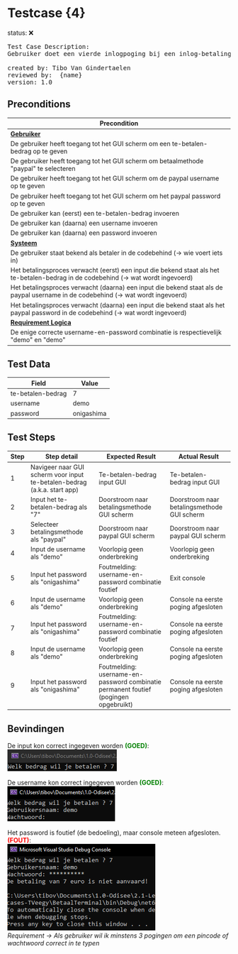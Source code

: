 # Testcase {4}

status: ❌
<pre>
Test Case Description:
Gebruiker doet een vierde inlogpoging bij een inlog-betalingsmethode (Paypal)

created by: Tibo Van Gindertaelen
reviewed by:  {name}
version: 1.0
</pre>

## Preconditions
| Precondition |
| ------------ |
| <u><b>Gebruiker</b><u/> |
| De gebruiker heeft toegang tot het GUI scherm om een te-betalen-bedrag op te geven |
| De gebruiker heeft toegang tot het GUI scherm om betaalmethode "paypal" te selecteren |
| De gebruiker heeft toegang tot het GUI scherm om de paypal username op te geven |
| De gebruiker heeft toegang tot het GUI scherm om het paypal password op te geven |
| De gebruiker kan (eerst) een te-betalen-bedrag invoeren |
| De gebruiker kan (daarna) een username invoeren |
| De gebruiker kan (daarna) een password invoeren |
| <u><b>Systeem</b><u/> |
| De gebruiker staat bekend als betaler in de codebehind (-> wie voert iets in)  |
| Het betalingsproces verwacht (eerst) een input die bekend staat als het te-betalen-bedrag in de codebehind (-> wat wordt ingevoerd)  |
| Het betalingsproces verwacht (daarna) een input die bekend staat als de paypal username in de codebehind (-> wat wordt ingevoerd)  |
| Het betalingsproces verwacht (daarna) een input die bekend staat als het paypal password in de codebehind (-> wat wordt ingevoerd)  |
| <u><b>Requirement Logica</b><u/> |
| De enige correcte username-en-password combinatie is respectievelijk "demo" en "demo" |


## Test Data
| Field      | Value   |
| ---------- | ------- |
| te-betalen-bedrag | 7 |
| username | demo |
| password | onigashima |



## Test Steps
| Step | Step detail | Expected Result | Actual Result |
| ---- | ----------- | --------------- | ------------- |
| 1    | Navigeer naar GUI scherm voor input te-betalen-bedrag (a.k.a. start app) | Te-betalen-bedrag input GUI | Te-betalen-bedrag input GUI |
| 2    | Input het te-betalen-bedrag als "7"  | Doorstroom naar betalingsmethode GUI scherm | Doorstroom naar betalingsmethode GUI scherm |
| 3    | Selecteer betalingsmethode als "paypal"  | Doorstroom naar paypal GUI scherm | Doorstroom naar paypal GUI scherm |
| 4    | Input de username als "demo"  | Voorlopig geen onderbreking | Voorlopig geen onderbreking |
| 5    | Input het password als "onigashima"  | Foutmelding: username-en-password combinatie foutief | Exit console |
| 6    | Input de username als "demo"  | Voorlopig geen onderbreking | Console na eerste poging afgesloten |
| 7    | Input het password als "onigashima"  | Foutmelding: username-en-password combinatie foutief | Console na eerste poging afgesloten |
| 8    | Input de username als "demo"  | Voorlopig geen onderbreking | Console na eerste poging afgesloten |
| 9    | Input het password als "onigashima"  | Foutmelding: username-en-password combinatie permanent foutief (pogingen opgebruikt) | Console na eerste poging afgesloten |

## Bevindingen

De input kon correct ingegeven worden <span style="color:green; font-weight:bold">(GOED)</span>:</br>
![Alt text](image-6.png)</br>

De username kon correct ingegeven worden <span style="color:green; font-weight:bold">(GOED)</span>:</br>
![Alt text](image-7.png)</br>

Het password is foutief (de bedoeling), maar console meteen afgesloten. <span style="color:red; font-weight:bold">(FOUT)</span>:</br>
![Alt text](image-8.png)</br>
<span style="font-style:italic">Requirement -> Als gebruiker wil ik minstens 3 pogingen om een pincode of wachtwoord correct in te typen</span>
